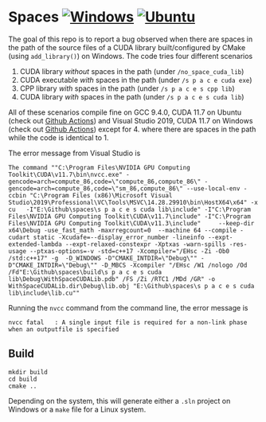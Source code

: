 # Spaces [![Windows](https://github.com/Ahdhn/spaces/actions/workflows/Windows.yml/badge.svg)](https://github.com/Ahdhn/spaces/actions/workflows/Windows.yml) [![Ubuntu](https://github.com/Ahdhn/spaces/actions/workflows/Ubuntu.yml/badge.svg?branch=master)](https://github.com/Ahdhn/spaces/actions/workflows/Ubuntu.yml)

The goal of this repo is to report a bug observed when there are spaces in the path of the source files of a CUDA library built/configured by CMake (using `add_library()`) on Windows. The code tries four different scenarios  

1. CUDA library _without_ spaces in the path (under `/no_space_cuda_lib`)
2. CUDA executable _with_ spaces in the path  (under `/s p a c e cuda exe`)
3. CPP library _with_ spaces in the path (under `/s p a c e s cpp lib`)
4. CUDA library _with_ spaces in the path (under `/s p a c e s cuda lib`)

All of these scenarios compile fine on GCC 9.4.0, CUDA 11.7 on Ubuntu (check out [Github Actions](https://github.com/Ahdhn/spaces/actions/workflows/Ubuntu.yml)) and Visual Studio 2019, CUDA 11.7 on Windows (check out [Github Actions](https://github.com/Ahdhn/spaces/actions/workflows/Windows.yml)) except for 4. where there are spaces in the path while the code is identical to 1.

The error message from Visual Studio is 

```
The command ""C:\Program Files\NVIDIA GPU Computing Toolkit\CUDA\v11.7\bin\nvcc.exe" -gencode=arch=compute_86,code=\"compute_86,compute_86\" -gencode=arch=compute_86,code=\"sm_86,compute_86\" --use-local-env -ccbin "C:\Program Files (x86)\Microsoft Visual Studio\2019\Professional\VC\Tools\MSVC\14.28.29910\bin\HostX64\x64" -x cu   -I"E:\Github\spaces\s p a c e s cuda lib\include" -I"C:\Program Files\NVIDIA GPU Computing Toolkit\CUDA\v11.7\include" -I"C:\Program Files\NVIDIA GPU Computing Toolkit\CUDA\v11.3\include"     --keep-dir x64\Debug -use_fast_math -maxrregcount=0  --machine 64 --compile -cudart static -Xcudafe=--display_error_number -lineinfo --expt-extended-lambda --expt-relaxed-constexpr -Xptxas -warn-spills -res-usage --ptxas-options=-v -std=c++17 -Xcompiler="/EHsc -Zi -Ob0 /std:c++17" -g  -D_WINDOWS -D"CMAKE_INTDIR=\"Debug\"" -D"CMAKE_INTDIR=\"Debug\"" -D_MBCS -Xcompiler "/EHsc /W1 /nologo /Od /Fd"E:\Github\spaces\build\s p a c e s cuda lib\Debug\WithSpaceCUDALib.pdb" /FS /Zi /RTC1 /MDd /GR" -o WithSpaceCUDALib.dir\Debug\lib.obj "E:\Github\spaces\s p a c e s cuda lib\include\lib.cu""
```


Running the `nvcc` command from the command line, the error message is 
```
nvcc fatal   : A single input file is required for a non-link phase when an outputfile is specified
```

## Build 

```
mkdir build
cd build 
cmake ..
```

Depending on the system, this will generate either a `.sln` project on Windows or a `make` file for a Linux system. 
